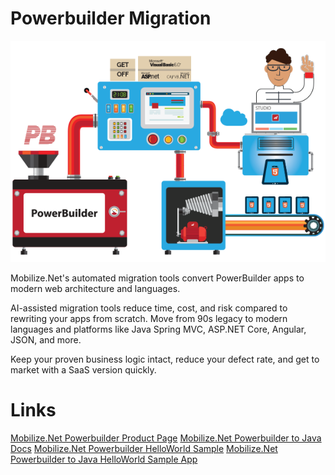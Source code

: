 # Powerbuilder Migration

![PBMigration](Mobilize-PowerbuilderMigration.png)

Mobilize.Net's automated migration tools convert PowerBuilder apps to modern web architecture and languages.

AI-assisted migration tools reduce time, cost, and risk compared to rewriting your apps from scratch. Move from 90s legacy to modern languages and platforms like Java Spring MVC, ASP.NET Core, Angular, JSON, and more.

Keep your proven business logic intact, reduce your defect rate, and get to market with a SaaS version quickly.

# Links

[Mobilize.Net Powerbuilder Product Page](https://mobilize.net/powerbuilder)
[Mobilize.Net Powerbuilder to Java Docs](https//docs.mobilize.net/PBJava)
[Mobilize.Net Powerbuilder HelloWorld Sample](https://github.com/MobilizeNet/PBMapJavaHelloWorldPB)
[Mobilize.Net Powerbuilder to Java HelloWorld Sample App](https://github.com/MobilizeNet/PBMAPJavaHelloWorld)
